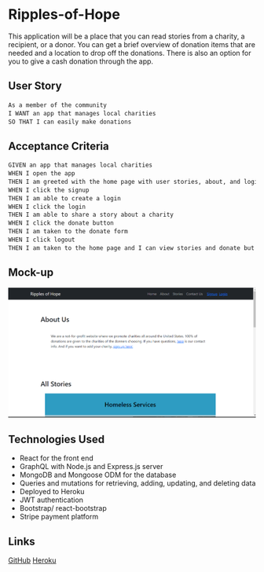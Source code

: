 # Ripples-of-Hope
This application will be a place that you can read stories from a charity, a recipient, or a donor. You can get a brief overview of donation items that are needed and a location to drop off the donations. There is also an option for you to give a cash donation through the app.

## User Story

```md
As a member of the community
I WANT an app that manages local charities 
SO THAT I can easily make donations
```

## Acceptance Criteria 

```md
GIVEN an app that manages local charities
WHEN I open the app
THEN I am greeted with the home page with user stories, about, and login/signup, and a donate button
WHEN I click the signup
THEN I am able to create a login 
WHEN I click the login
THEN I am able to share a story about a charity
WHEN I click the donate button
THEN I am taken to the donate form
WHEN I click logout
THEN I am taken to the home page and I can view stories and donate but I can not share a story, update my story, delete my story.
```

## Mock-up
![Home page](client\public\home.png)

## Technologies Used
* React for the front end
* GraphQL with Node.js and Express.js server
* MongoDB and Mongoose ODM for the database
* Queries and mutations for retrieving, adding, updating, and deleting data
* Deployed to Heroku
* JWT authentication
* Bootstrap/ react-bootstrap
* Stripe payment platform

## Links
[GitHub](https://github.com/kristyvanatta/Ripples-of-Hope)
[Heroku](https://ripples-of-hope-2.herokuapp.com/)
